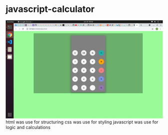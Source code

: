 # javascript-calculator
![](images/Screenshot%20from%202021-06-29%2009-58-07.png)
html was use for structuring 
css was use for styling 
javascript was use for logic and calculations
